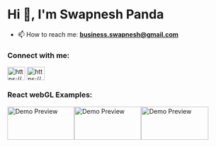 # Hi 👋, I'm Swapnesh Panda
- 📫 How to reach me: **business.swapnesh@gmail.com**


### Connect with me:
<p align="left">
<a target="_blank" href="https://www.linkedin.com/in/swapnesh-panda-164b79303/" target="_blank"><img align="center" src="https://raw.githubusercontent.com/rahuldkjain/github-profile-readme-generator/master/src/images/icons/Social/linked-in-alt.svg" alt="https://www.linkedin.com/in/swapnesh-panda-164b79303" height="30" width="40" /></a>
<a target="_blank" href="https://www.instagram.com/swapnesh.io/" target="_blank"><img align="center" src="https://raw.githubusercontent.com/rahuldkjain/github-profile-readme-generator/master/src/images/icons/Social/instagram.svg" alt="https://www.instagram.com/swapnesh.io/" height="30" width="40" /></a>
</p>


### React webGL Examples:
<div style="display: flex; flex-wrap: wrap;">
  <a href="https://threereactexamples.netlify.app" style="width: 30%; aspect-ratio: 2 / 1;">
    <img src="./img/FlyControl.gif" alt="Demo Preview" style="width: 100%; height: 100%; object-fit: cover;" />
  </a>
  <a href="https://threereactexamples.netlify.app" style="width: 30%; aspect-ratio: 2 / 1;">
    <img src="./img/FlyControl.gif" alt="Demo Preview" style="width: 100%; height: 100%; object-fit: cover;" />
  </a>
  <a href="https://threereactexamples.netlify.app" style="width: 30%; aspect-ratio: 2 / 1;">
    <img src="./img/FlyControl.gif" alt="Demo Preview" style="width: 100%; height: 100%; object-fit: cover;" />
  </a>
</div>


